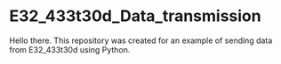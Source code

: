 # E32_433t30d_Data_transmission

Hello there. This repository was created for an example of sending data from E32_433t30d using Python.
